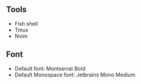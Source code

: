 ## Tools
- Fish shell
- Tmux
- Nvim

## Font
- Default font: Montserrat Bold
- Default Monospace font: Jetbrains Mono Medium
